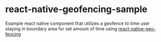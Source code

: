 # react-native-geofencing-sample

Example react native component that utilizes a geofence to time user staying in boundary area for set amount of time using <a href="https://github.com/surialabs/react-native-geo-fencing">react-native-geo-fencing
 </a>
